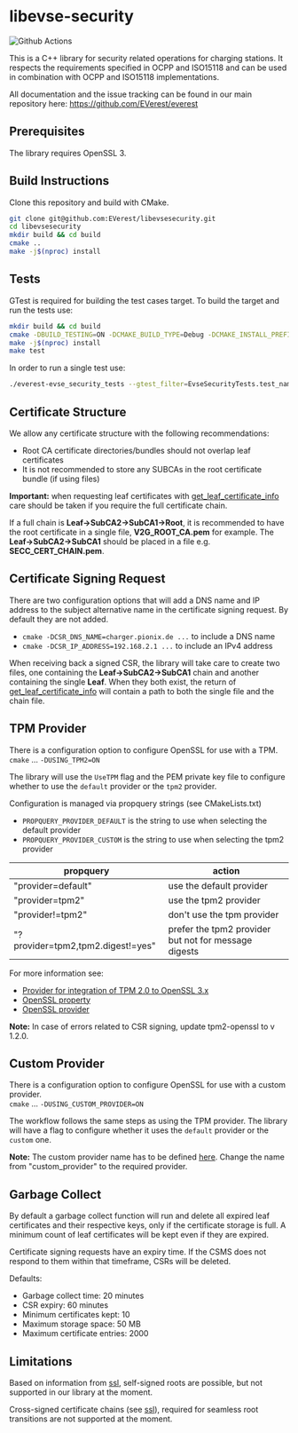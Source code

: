 # libevse-security

![Github Actions](https://github.com/EVerest/libevse-security/actions/workflows/build_and_test.yml/badge.svg)

This is a C++ library for security related operations for charging stations. It respects the requirements specified in OCPP and ISO15118 and can be used in combination with OCPP and ISO15118 implementations.

All documentation and the issue tracking can be found in our main repository here: https://github.com/EVerest/everest

## Prerequisites

The library requires OpenSSL 3.

## Build Instructions

Clone this repository and build with CMake.

```bash
git clone git@github.com:EVerest/libevsesecurity.git
cd libevsesecurity
mkdir build && cd build
cmake ..
make -j$(nproc) install
```

## Tests

GTest is required for building the test cases target.
To build the target and run the tests use:

```bash
mkdir build && cd build
cmake -DBUILD_TESTING=ON -DCMAKE_BUILD_TYPE=Debug -DCMAKE_INSTALL_PREFIX=./dist ..
make -j$(nproc) install
make test
```

In order to run a single test use:
```bash
./everest-evse_security_tests --gtest_filter=EvseSecurityTests.test_name
```

## Certificate Structure

We allow any certificate structure with the following recommendations:

- Root CA certificate directories/bundles should not overlap leaf certificates
- It is not recommended to store any SUBCAs in the root certificate bundle (if using files)

**Important:** when requesting leaf certificates with [get_leaf_certificate_info](https://github.com/EVerest/libevse-security/blob/b140c17b0a5eaf09b60035605ed8aeb84627eb78/include/evse_security/evse_security.hpp#L195) care should be taken if you require the full certificate chain.

If a full chain is **Leaf->SubCA2->SubCA1->Root**, it is recommended to have the root certificate in a single file, **V2G_ROOT_CA.pem** for example. The **Leaf->SubCA2->SubCA1** should be placed in a file e.g. **SECC_CERT_CHAIN.pem**. 
  
## Certificate Signing Request

There are two configuration options that will add a DNS name and IP address to the
subject alternative name in the certificate signing request.
By default they are not added.

- `cmake -DCSR_DNS_NAME=charger.pionix.de ...` to include a DNS name
- `cmake -DCSR_IP_ADDRESS=192.168.2.1 ...` to include an IPv4 address

When receiving back a signed CSR, the library will take care to create two files, one containing the **Leaf->SubCA2->SubCA1** chain and another containing the single **Leaf**. When they both exist, the return of [get_leaf_certificate_info](https://github.com/EVerest/libevse-security/blob/b140c17b0a5eaf09b60035605ed8aeb84627eb78/include/evse_security/evse_security.hpp#L195) will contain a path to both the single file and the chain file.

## TPM Provider
There is a configuration option to configure OpenSSL for use with a TPM.<br>
`cmake` ... `-DUSING_TPM2=ON`<br>

The library will use the `UseTPM` flag and the PEM private key file to
configure whether to use the `default` provider or the `tpm2` provider.

Configuration is managed via propquery strings (see CMakeLists.txt)

- `PROPQUERY_PROVIDER_DEFAULT` is the string to use when selecting the default provider
- `PROPQUERY_PROVIDER_CUSTOM` is the string to use when selecting the tpm2 provider

propquery|action
---------|------
"provider=default"|use the default provider
"provider=tpm2"|use the tpm2 provider
"provider!=tpm2"|don't use the tpm provider
"?provider=tpm2,tpm2.digest!=yes"|prefer the tpm2 provider but not for message digests

For more information see:

- [Provider for integration of TPM 2.0 to OpenSSL 3.x](https://github.com/tpm2-software/tpm2-openssl)
- [OpenSSL property](https://www.openssl.org/docs/man3.0/man7/property.html)
- [OpenSSL provider](https://www.openssl.org/docs/man3.0/man7/provider.html)

<b>Note:</b> In case of errors related to CSR signing, update tpm2-openssl to v 1.2.0.

## Custom Provider
There is a configuration option to configure OpenSSL for use with a custom provider.<br>
`cmake` ... `-DUSING_CUSTOM_PROVIDER=ON`<br>

The workflow follows the same steps as using the TPM provider. The library will
have a flag to configure whether it uses the `default` provider or the `custom` one.

<b>Note:</b> The custom provider name has to be defined [here](https://github.com/EVerest/libevse-security/blob/4afe644cb62d0bf06fff1e2ca5d2dbc489342e0c/CMakeLists.txt#L32). Change the name from "custom_provider" to the required provider.

## Garbage Collect

By default a garbage collect function will run and delete all expired leaf certificates and their respective keys, only if the certificate storage is full. A minimum count of leaf certificates will be kept even if they are expired. 

Certificate signing requests have an expiry time. If the CSMS does not respond to them within that timeframe, CSRs will be deleted.

Defaults:
- Garbage collect time: 20 minutes
- CSR expiry: 60 minutes
- Minimum certificates kept: 10
- Maximum storage space: 50 MB
- Maximum certificate entries: 2000

## Limitations

Based on information from [ssl](https://www.ssl.com/article/what-are-root-certificates-and-why-do-they-matter/), self-signed roots are possible, but not supported in our library at the moment.

Cross-signed certificate chains (see [ssl](https://www.ssl.com/blogs/ssl-com-legacy-cross-signed-root-certificate-expiring-on-september-11-2023/)), required for seamless root transitions are not supported at the moment.